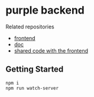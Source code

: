 # purple backend

Related repositories

* [frontend](https://github.com/Clindbergh/thingy-frontend-purple)
* [doc](https://github.com/Clindbergh/thingy-doc-purple)
* [shared code with the frontend](https://github.com/Clindbergh/thingy-api-purple)

## Getting Started

```
npm i
npm run watch-server
```
